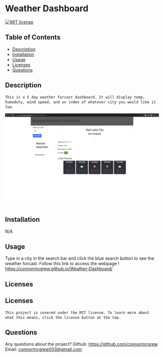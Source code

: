 # Weather Dashboard 
  [![MIT license](https://img.shields.io/badge/License-MIT-yellow.svg)](https://lbesson.mit-license.org/)
  ## Table of Contents
  * [Description](#description)
  * [Installation](#installation)
  * [Usage](#usage)
  * [Licenses](#licenses)
  * [Questions](#questions)



  ## Description <a name="description"></a>
    This is a 5 day weather forcast dashboard. It will display temp, humuduty, wind speed, and uv index of whatever city you would like it too.
  ![app](./assets/deployed%20app.png)

## Installation <a name="installation"></a>
N/A
## Usage <a name="usage"></a>
Type in a city in the search bar and click the blue search button to see the weather forcast. Follow this link to access the webpage ! https://connormcgrew.github.io/Weather-Dashboard/
## Licenses <a name="licenses"></a>
  ## Licenses
    This project is covered under the MIT license. To learn more about what this means, click the license button at the top.
## Questions <a name="questions"></a>
Any questions about the project?
Github: https://github.com/connormcgrew
Email: connormcgrew003@gmail.com
